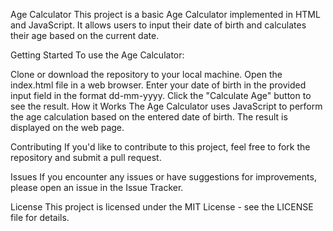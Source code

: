 Age Calculator
This project is a basic Age Calculator implemented in HTML and JavaScript. It allows users to input their date of birth and calculates their age based on the current date.

Getting Started
To use the Age Calculator:

Clone or download the repository to your local machine.
Open the index.html file in a web browser.
Enter your date of birth in the provided input field in the format dd-mm-yyyy.
Click the "Calculate Age" button to see the result.
How it Works
The Age Calculator uses JavaScript to perform the age calculation based on the entered date of birth. The result is displayed on the web page.

Contributing
If you'd like to contribute to this project, feel free to fork the repository and submit a pull request.

Issues
If you encounter any issues or have suggestions for improvements, please open an issue in the Issue Tracker.

License
This project is licensed under the MIT License - see the LICENSE file for details.

